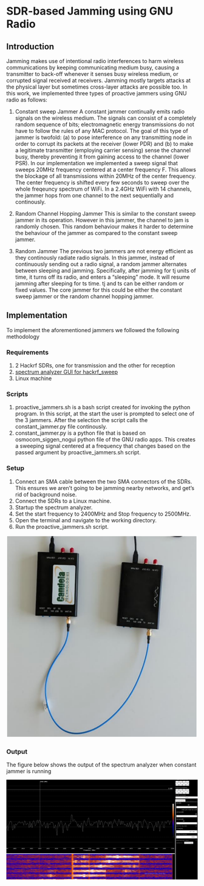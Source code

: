 # SDR-based Jamming using GNU Radio
## Introduction
Jamming makes use of intentional radio interferences to harm wireless communications by keeping communicating medium busy, causing a transmitter to back-off whenever it senses busy wireless medium, or corrupted signal received at receivers. Jamming mostly targets attacks at the physical layer but sometimes cross-layer attacks are possible too. In this work, we implemented three types of proactive jammers using GNU radio as follows:

1. Constant sweep Jammer
A constant jammer continually emits radio signals on the wireless medium. The signals can consist of a completely random sequence of bits; electromagnetic energy transmissions do not have to follow the rules of any MAC protocol. The goal of this type of jammer is twofold: (a) to pose interference on any transmitting node in order to corrupt its packets at the receiver (lower PDR) and (b) to make a legitimate transmitter (employing carrier sensing) sense the channel busy, thereby preventing it from gaining access to the channel (lower PSR).
In our implementation we implemented a sweep signal that sweeps 20MHz frequency centered at a center frequency F. This allows the blockage of all transmissions within 20MHz of the center frequency. The center frequency is shifted every few seconds to sweep over the whole freqeuncy spectrum of WiFi. In a 2.4GHz WiFi with 14 channels, the jammer hops from one channel to the next sequentially and continously. 

2. Random Channel Hopping Jammer
This is similar to the constant sweep jammer in its operation. However in this jammer, the channel to jam is randomly chosen. This random behaviour makes it harder to determine the behaviour of the jammer as compared to the constant sweep jammer.

3. Random Jammer
The previous two jammers are not energy efficient as they continously radiate radio signals. In this jammer, instead of continuously sending out a radio signal, a random jammer alternates between sleeping and jamming. Specifically, after jamming for tj units of time, it turns off its radio, and enters a “sleeping” mode. It will resume jamming after sleeping for ts time. tj and ts can be either random or fixed values. The core jammer for this could be either the constant sweep jammer or the random channel hopping jammer.

## Implementation
To implement the aforementioned jammers we followed the following methodology
### Requirements
1. 2 Hackrf SDRs, one for transmission and the other for reception
2. [spectrum analyzer GUI for hackrf_sweep](https://github.com/pavsa/hackrf-spectrum-analyzer)
3. Linux machine
### Scripts
1. proactive_jammers.sh is a bash script created for invoking the python program. In this script, at the start the user is prompted to select one of the 3 jammers. After the selection the script calls the constant_jammer.py file continously.
2. constant_jammer.py is a python file that is based on osmocom_siggen_nogui python file of the GNU radio apps. This creates a sweeping signal centered at a frequency that changes based on the passed argument by proactive_jammers.sh script.
### Setup
1. Connect an SMA cable between the two SMA connectors of the SDRs. This ensures we aren’t going to be jamming nearby networks, and get’s rid of background noise.
2. Connect the SDRs to a Linux machine.
3. Startup the spectrum analyzer.
4. Set the start frequency to 2400MHz and Stop frequency to 2500MHz.
5. Open the terminal and navigate to the working directory.
6. Run the proactive_jammers.sh script.

![Connected SDRs](setup.PNG)

### Output
The figure below shows the output of the spectrum analyzer when constant jammer is running

![Spectrum Analyzer Output](analyzer_output1.png)
